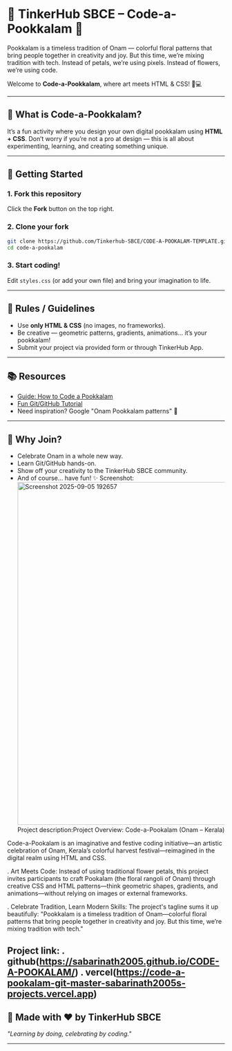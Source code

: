 # 🌸 TinkerHub SBCE – Code-a-Pookkalam 🌸

Pookkalam is a timeless tradition of Onam — colorful floral patterns that bring people together in creativity and joy.
But this time, we’re mixing tradition with tech. Instead of petals, we’re using pixels. Instead of flowers, we’re using code.

Welcome to **Code-a-Pookkalam**, where art meets HTML & CSS! 🎨💻

---

## 🎯 What is Code-a-Pookkalam?

It’s a fun activity where you design your own digital pookkalam using **HTML + CSS**.
Don’t worry if you’re not a pro at design — this is all about experimenting, learning, and creating something unique.

---

## 🚀 Getting Started

### 1. Fork this repository

Click the **Fork** button on the top right.

### 2. Clone your fork

```bash
git clone https://github.com/Tinkerhub-SBCE/CODE-A-POOKALAM-TEMPLATE.git
cd code-a-pookalam
```

### 3. Start coding!

Edit `styles.css` (or add your own file) and bring your imagination to life.

---

## 🌼 Rules / Guidelines

* Use **only HTML & CSS** (no images, no frameworks).
* Be creative — geometric patterns, gradients, animations… it’s your pookkalam!
* Submit your project via provided form or through TinkerHub App.

---

## 📚 Resources

* [Guide: How to Code a Pookkalam](https://code-a-pookalam-tinkerhub-sbce.vercel.app/)
* [Fun Git/GitHub Tutorial](https://thecompletegitguide.netlify.app/)
* Need inspiration? Google "Onam Pookkalam patterns" 🌸

---

## 🎉 Why Join?

* Celebrate Onam in a whole new way.
* Learn Git/GitHub hands-on.
* Show off your creativity to the TinkerHub SBCE community.
* And of course… have fun! ✨
Screenshot:<img width="987" height="793" alt="Screenshot 2025-09-05 192657" src="https://github.com/user-attachments/assets/ab92d3ab-4433-4ab2-a055-c6c4359a9a73" />
Project description:Project Overview: Code-a-Pookalam (Onam – Kerala)

Code-a-Pookalam is an imaginative and festive coding initiative—an artistic celebration of Onam, Kerala’s colorful harvest festival—reimagined in the digital realm using HTML and CSS.

. Art Meets Code: Instead of using traditional flower petals, this project invites participants to craft Pookalam (the floral rangoli of Onam) through creative CSS   and HTML patterns—think geometric shapes, gradients, and animations—without relying on images or external frameworks. 

. Celebrate Tradition, Learn Modern Skills: The project's tagline sums it up beautifully: "Pookkalam is a timeless tradition of Onam—colorful floral patterns that    bring people together in creativity and joy. But this time, we’re mixing tradition with tech."

Project link:
. github(https://sabarinath2005.github.io/CODE-A-POOKALAM/)
. vercel(https://code-a-pookalam-git-master-sabarinath2005s-projects.vercel.app)
---

## 🪷 Made with ❤️ by TinkerHub SBCE

*"Learning by doing, celebrating by coding."*

---
